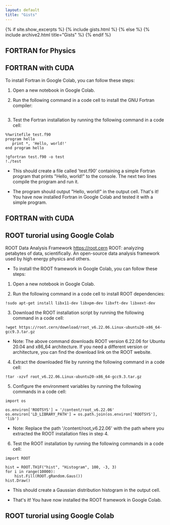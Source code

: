 ```yaml
---
layout: default
title: "Gists"
---
```


{% if site.show_excerpts %}
  {% include gists.html %}
{% else %}
  {% include archive2.html title="Gists" %}
{% endif %}



## FORTRAN for Physics
<script src="https://gist.github.com/rajeshkumarkarra/e86202a9839c81d5bf1210192b04afae.js"></script>


## FORTRAN with CUDA
To install Fortran in Google Colab, you can follow these steps:

1. Open a new notebook in Google Colab.

2. Run the following command in a code cell to install the GNU Fortran compiler:
```!apt-get install gfortran
```
3. Test the Fortran installation by running the following command in a code cell:
```
%%writefile test.f90
program hello
   print *, 'Hello, world!'
end program hello
```
```
!gfortran test.f90 -o test
!./test
```
- This should create a file called 'test.f90' containing a simple Fortran program that prints 
"Hello, world!" to the console. The next two lines compile the program and run it.

- The program should output "Hello, world!" in the output cell.
That's it! You have now installed Fortran in Google Colab and tested it with a simple program.

## FORTRAN with CUDA
<script src="https://gist.github.com/rajeshkumarkarra/ab2b8160cad0a8c7acc72690e2e90e2f.js"></script>


## ROOT turorial using Google Colab
    
ROOT Data Analysis Framework
https://root.cern
ROOT: analyzing petabytes of data, scientifically. An open-source data analysis framework used by high energy physics and others.

* To install the ROOT framework in Google Colab, you can follow these steps:

1. Open a new notebook in Google Colab.

2. Run the following command in a code cell to install ROOT dependencies:

```
!sudo apt-get install libx11-dev libxpm-dev libxft-dev libxext-dev
```
3. Download the ROOT installation script by running the following command in a code cell:

```
!wget https://root.cern/download/root_v6.22.06.Linux-ubuntu20-x86_64-gcc9.3.tar.gz
```
- Note: The above command downloads ROOT version 6.22.06 for Ubuntu 20.04 and x86_64 architecture. 
If you need a different version or architecture, you can find the download link on the ROOT website.

4. Extract the downloaded file by running the following command in a code cell:

```
!tar -xzvf root_v6.22.06.Linux-ubuntu20-x86_64-gcc9.3.tar.gz
```
5. Configure the environment variables by running the following commands in a code cell:


```
import os

os.environ['ROOTSYS'] = '/content/root_v6.22.06'
os.environ['LD_LIBRARY_PATH'] = os.path.join(os.environ['ROOTSYS'], 'lib')

```
- Note: Replace the path '/content/root_v6.22.06' with the path where you extracted the ROOT installation files in step 4.

6. Test the ROOT installation by running the following commands in a code cell:

```
import ROOT

hist = ROOT.TH1F("hist", "Histogram", 100, -3, 3)
for i in range(10000):
    hist.Fill(ROOT.gRandom.Gaus())
hist.Draw()

```
- This should create a Gaussian distribution histogram in the output cell.

- That's it! You have now installed the ROOT framework in Google Colab.

## ROOT turorial using Google Colab
<script src="https://gist.github.com/rajeshkumarkarra/f460725814bc0ceb85beb086f7605970.js"></script>









